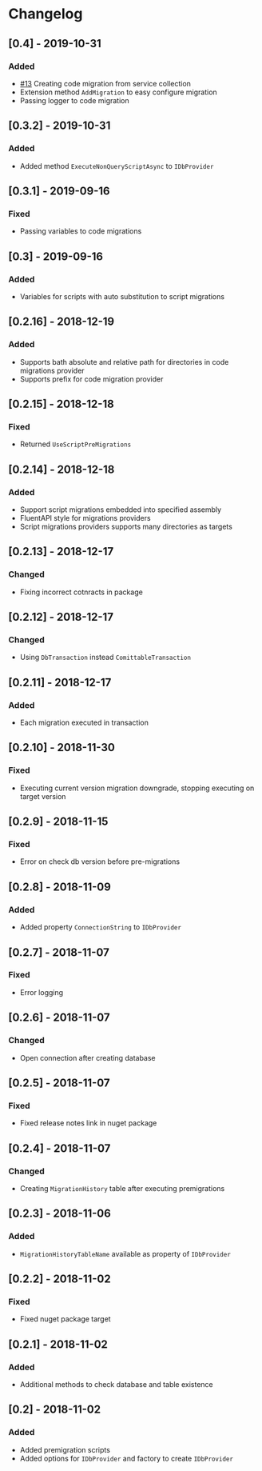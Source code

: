 # Changelog

## [0.4] - 2019-10-31

### Added 

- [#13](https://github.com/MarvinBand/Migrations/issues/13) Creating code migration from service collection
- Extension method `AddMigration` to easy configure migration
- Passing logger to code migration

## [0.3.2] - 2019-10-31

### Added 

- Added method `ExecuteNonQueryScriptAsync` to `IDbProvider`

## [0.3.1] - 2019-09-16

### Fixed 

- Passing variables to code migrations

## [0.3] - 2019-09-16

### Added 

- Variables for scripts with auto substitution to script migrations 

## [0.2.16] - 2018-12-19

### Added

- Supports bath absolute and relative path for directories in code migrations provider
- Supports prefix for code migration provider

## [0.2.15] - 2018-12-18

### Fixed

- Returned `UseScriptPreMigrations`

## [0.2.14] - 2018-12-18

### Added

- Support script migrations embedded into specified assembly
- FluentAPI style for migrations providers
- Script migrations providers supports many directories as targets



## [0.2.13] - 2018-12-17

### Changed

- Fixing incorrect cotnracts in package

## [0.2.12] - 2018-12-17

### Changed

- Using `DbTransaction` instead `ComittableTransaction`

## [0.2.11] - 2018-12-17

### Added

- Each migration executed in transaction

## [0.2.10] - 2018-11-30

### Fixed

- Executing current version migration downgrade, stopping executing on target version

## [0.2.9] - 2018-11-15

### Fixed

- Error on check db version before pre-migrations

## [0.2.8] - 2018-11-09

### Added

- Added property `ConnectionString` to `IDbProvider`

## [0.2.7] - 2018-11-07

### Fixed

- Error logging

## [0.2.6] - 2018-11-07

### Changed

- Open connection after creating database

## [0.2.5] - 2018-11-07

### Fixed

- Fixed release notes link in nuget package

## [0.2.4] - 2018-11-07

### Changed

- Creating `MigrationHistory` table after executing premigrations

## [0.2.3] - 2018-11-06

### Added

- `MigrationHistoryTableName` available as property of `IDbProvider`

## [0.2.2] - 2018-11-02

### Fixed

- Fixed nuget package target

## [0.2.1] - 2018-11-02

### Added

- Additional methods to check database and table existence

## [0.2] - 2018-11-02

### Added

- Added premigration scripts
- Added options for `IDbProvider` and factory to create `IDbProvider`

